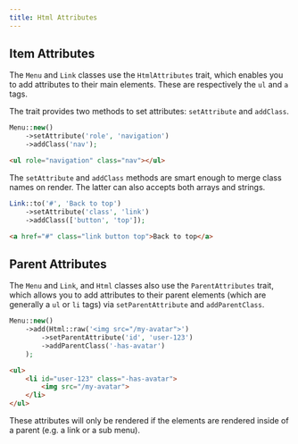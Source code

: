 ```yaml
---
title: Html Attributes
---
```


## Item Attributes

The `Menu` and `Link` classes use the `HtmlAttributes` trait, which enables you to add attributes to their main elements. These are respectively the `ul` and `a` tags.

The trait provides two methods to set attributes: `setAttribute` and `addClass`.

```php
Menu::new()
    ->setAttribute('role', 'navigation')
    ->addClass('nav');
```

```html
<ul role="navigation" class="nav"></ul>
```

The `setAttribute` and `addClass` methods are smart enough to merge class names on render. The latter can also accepts both arrays and strings.

```php
Link::to('#', 'Back to top')
    ->setAttribute('class', 'link')
    ->addClass(['button', 'top']);
```

```html
<a href="#" class="link button top">Back to top</a>
```

## Parent Attributes

The `Menu` and `Link`, and `Html` classes also use the `ParentAttributes` trait, which allows you to add attributes to their parent elements (which are generally a `ul` or `li` tags) via `setParentAttribute` and `addParentClass`.

```php
Menu::new()
    ->add(Html::raw('<img src="/my-avatar">')
        ->setParentAttribute('id', 'user-123')
        ->addParentClass('-has-avatar')
    );
```

```html
<ul>
    <li id="user-123" class="-has-avatar">
        <img src="/my-avatar">
    </li>
</ul>
```

These attributes will only be rendered if the elements are rendered inside of a parent (e.g. a link or a sub menu).
